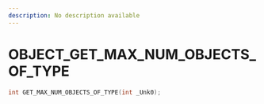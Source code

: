 ```yaml
---
description: No description available 
---
```


# OBJECT\_GET_MAX_NUM_OBJECTS_OF_TYPE

```cpp
int GET_MAX_NUM_OBJECTS_OF_TYPE(int _Unk0);
```